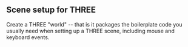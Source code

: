 ## Scene setup for THREE

Create a THREE "world" -- that is it packages the boilerplate code you usually
need when setting up a THREE scene, including mouse and keyboard events.
